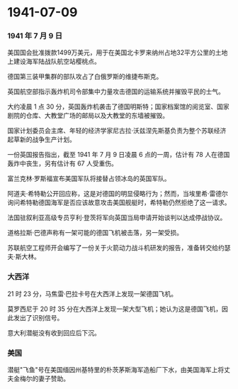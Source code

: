 # 1941-07-09

### 1941 年 7 月 9 日

美国国会批准拨款1499万美元，用于在美国北卡罗来纳州占地32平方公里的土地上建设海军陆战队航空站樱桃点。

德国第三装甲集群的部队攻占了白俄罗斯的维捷布斯克。

英国航空部指示轰炸机司令部集中力量攻击德国的运输系统并摧毁平民的士气。

大约凌晨 1 点 30
分，英国轰炸机袭击了德国明斯特；国家档案馆的阅览室、国家剧院的仓库、大教堂广场的邮局以及大教堂的东墙被摧毁。

国家计划委员会主席、年轻的经济学家尼古拉·沃兹涅先斯基负责为整个苏联经济起草新的战争生产计划。

一份英国报告指出，截至 1941 年 7 月 9 日凌晨 6 点的一周，估计有 78
人在德国轰炸中丧生，另有估计有 67 人受重伤。

富兰克林·罗斯福宣布美国军队将接替占领冰岛的英国军队。

阿道夫·希特勒公开回应称，这是对德国的明显侵略行为；然而，当埃里希·雷德尔询问希特勒德国海军是否应该故意攻击美国舰艇时，希特勒仍然拒绝了这一请求。

法国驻叙利亚高级专员亨利·登茨将军向英国当局申请开始谈判以达成停战协议。

道格拉斯·巴德声称有一架可能的德国飞机被击落，另一架受损。

苏联航空工程师开会编写了一份关于火箭动力战斗机研发的报告，准备转交给约瑟夫·斯大林。

### 大西洋

21 时 23 分，马焦雷·巴拉卡号在大西洋上发现一架德国飞机。

莫罗西尼于 20 时 35
分在大西洋上发现一架大型飞机；她认为这是德国飞机，因此发出了识别信号。

意大利潜艇没有收到回应后下沉。

### 美国

潜艇"飞鱼"号在美国缅因州基特里的朴茨茅斯海军造船厂下水，由美国海军上将丈夫金梅尔的妻子赞助。